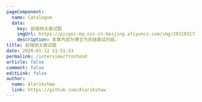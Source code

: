 ```yaml
---
pageComponent: 
  name: Catalogue
  data: 
    key: 前端相关面试题
    imgUrl: https://picgoi-mg.oss-cn-beijing.aliyuncs.com/img/20210317164535.png
    description: 本章内容为博主为总结面试内容。
title: 前端相关面试题
date: 2020-01-12 11:51:53
permalink: /interview/frontend
article: false
comment: false
editLink: false
author: 
  name: Alarikshaw
  link: https://github.com/Alarikshaw
---
```

